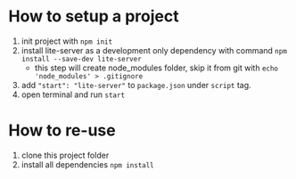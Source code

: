 # How to setup a project

1. init project with `npm init`
2. install lite-server as a development only dependency with command `npm install --save-dev lite-server`
    - this step will create node_modules folder, skip it from git with `echo 'node_modules' > .gitignore`
3. add `"start": "lite-server"` to `package.json` under `script` tag.
4. open terminal and run `start`

# How to re-use

1. clone this project folder
2. install all dependencies `npm install`